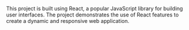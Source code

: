 This project is built using React, a popular JavaScript library for building user interfaces. The project demonstrates the use of React features to create a dynamic and responsive web application.
